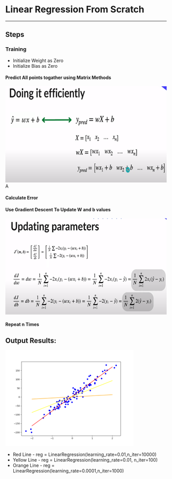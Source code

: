 # **Linear Regression From Scratch**

---

## **Steps**

### Training

- Initialize Weight as Zero
- Initialize Bias as Zero

#### Predict All points togather using Matrix Methods

<img src="./Media/img2.png" style="height:300px"/>A

#### Calculate Error

#### Use Gradient Descent To Update W and b values

<img src="./Media/img1.png" style="height:300px"/>

#### Repeat n Times

## Output Results:

<img src="./Media/img3.png" style="height:300px"/>

- Red Line - reg = LinearRegression(learning_rate=0.01,n_iter=10000)
- Yellow Line - reg = LinearRegression(learning_rate=0.01, n_iter=100)
- Orange Line - reg = LinearRegression(learning_rate=0.0001,n_iter=1000)

